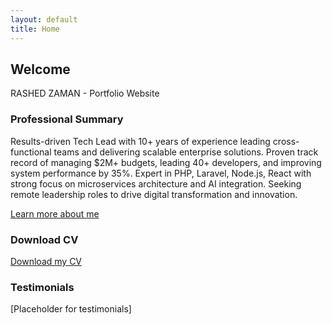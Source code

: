 ```yaml
---
layout: default
title: Home
---
```


## Welcome

RASHED ZAMAN - Portfolio Website

### Professional Summary

Results-driven Tech Lead with 10+ years of experience leading cross-functional teams and delivering scalable enterprise solutions. Proven track record of managing $2M+ budgets, leading 40+ developers, and improving system performance by 35%. Expert in PHP, Laravel, Node.js, React with strong focus on microservices architecture and AI integration. Seeking remote leadership roles to drive digital transformation and innovation.

[Learn more about me](about/)

### Download CV

[Download my CV](assets/RASHED_ZAMAN_CV.pdf)

### Testimonials

[Placeholder for testimonials]